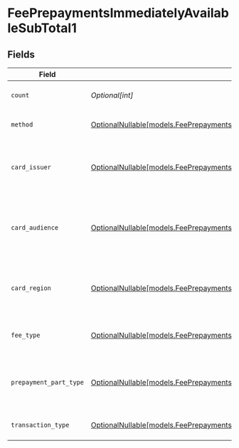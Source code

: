 # FeePrepaymentsImmediatelyAvailableSubTotal1


## Fields

| Field                                                                                                                                                                | Type                                                                                                                                                                 | Required                                                                                                                                                             | Description                                                                                                                                                          | Example                                                                                                                                                              |
| -------------------------------------------------------------------------------------------------------------------------------------------------------------------- | -------------------------------------------------------------------------------------------------------------------------------------------------------------------- | -------------------------------------------------------------------------------------------------------------------------------------------------------------------- | -------------------------------------------------------------------------------------------------------------------------------------------------------------------- | -------------------------------------------------------------------------------------------------------------------------------------------------------------------- |
| `count`                                                                                                                                                              | *Optional[int]*                                                                                                                                                      | :heavy_minus_sign:                                                                                                                                                   | Number of transactions of this type                                                                                                                                  | 50                                                                                                                                                                   |
| `method`                                                                                                                                                             | [OptionalNullable[models.FeePrepaymentsImmediatelyAvailableSubTotalMethod1]](../models/feeprepaymentsimmediatelyavailablesubtotalmethod1.md)                         | :heavy_minus_sign:                                                                                                                                                   | Payment type of the transactions                                                                                                                                     | creditcard                                                                                                                                                           |
| `card_issuer`                                                                                                                                                        | [OptionalNullable[models.FeePrepaymentsImmediatelyAvailableSubTotalCardIssuer1]](../models/feeprepaymentsimmediatelyavailablesubtotalcardissuer1.md)                 | :heavy_minus_sign:                                                                                                                                                   | In case of payments transactions with card, the card issuer will be available                                                                                        | amex                                                                                                                                                                 |
| `card_audience`                                                                                                                                                      | [OptionalNullable[models.FeePrepaymentsImmediatelyAvailableSubTotalCardAudience1]](../models/feeprepaymentsimmediatelyavailablesubtotalcardaudience1.md)             | :heavy_minus_sign:                                                                                                                                                   | In case of payments trnsactions with card, the card audience will be available.                                                                                      | other                                                                                                                                                                |
| `card_region`                                                                                                                                                        | [OptionalNullable[models.FeePrepaymentsImmediatelyAvailableSubTotalCardRegion1]](../models/feeprepaymentsimmediatelyavailablesubtotalcardregion1.md)                 | :heavy_minus_sign:                                                                                                                                                   | In case of payments transactions with card, the card region will be available.                                                                                       | domestic                                                                                                                                                             |
| `fee_type`                                                                                                                                                           | [OptionalNullable[models.FeePrepaymentsImmediatelyAvailableSubTotalFeeType1]](../models/feeprepaymentsimmediatelyavailablesubtotalfeetype1.md)                       | :heavy_minus_sign:                                                                                                                                                   | Present when the transaction represents a fee.                                                                                                                       | payment-fee                                                                                                                                                          |
| `prepayment_part_type`                                                                                                                                               | [OptionalNullable[models.FeePrepaymentsImmediatelyAvailableSubTotalPrepaymentPartType1]](../models/feeprepaymentsimmediatelyavailablesubtotalprepaymentparttype1.md) | :heavy_minus_sign:                                                                                                                                                   | Prepayment part: fee itself, reimbursement, discount, VAT or rounding compensation.                                                                                  | fee                                                                                                                                                                  |
| `transaction_type`                                                                                                                                                   | [OptionalNullable[models.FeePrepaymentsImmediatelyAvailableSubTotalTransactionType1]](../models/feeprepaymentsimmediatelyavailablesubtotaltransactiontype1.md)       | :heavy_minus_sign:                                                                                                                                                   | Represents the transaction type                                                                                                                                      | payment                                                                                                                                                              |